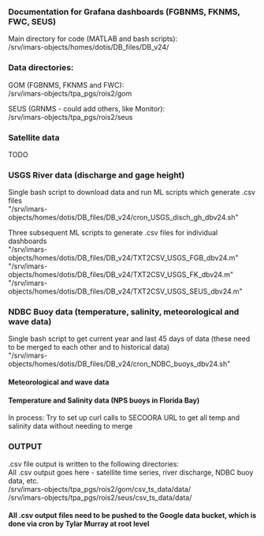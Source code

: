### Documentation for Grafana dashboards (FGBNMS, FKNMS, FWC, SEUS)

Main directory for code (MATLAB and bash scripts):    
/srv/imars-objects/homes/dotis/DB_files/DB_v24/  

### Data directories:  
GOM (FGBNMS, FKNMS and FWC):   
/srv/imars-objects/tpa_pgs/rois2/gom  

SEUS (GRNMS - could add others, like Monitor):     
/srv/imars-objects/tpa_pgs/rois2/seus   

### Satellite data  
TODO

### USGS River data (discharge and gage height)  
Single bash script to download data and run ML scripts which generate .csv files  
"/srv/imars-objects/homes/dotis/DB_files/DB_v24/cron_USGS_disch_gh_dbv24.sh" 

Three subsequent ML scripts to generate .csv files for individual dashboards  
"/srv/imars-objects/homes/dotis/DB_files/DB_v24/TXT2CSV_USGS_FGB_dbv24.m"  
"/srv/imars-objects/homes/dotis/DB_files/DB_v24/TXT2CSV_USGS_FK_dbv24.m"  
"/srv/imars-objects/homes/dotis/DB_files/DB_v24/TXT2CSV_USGS_SEUS_dbv24.m"  

### NDBC Buoy data (temperature, salinity, meteorological and wave data)  
Single bash script to get current year and last 45 days of data (these need to be merged to each other and to historical data)  
"/srv/imars-objects/homes/dotis/DB_files/DB_v24/cron_NDBC_buoys_dbv24.sh"  

#### Meteorological and wave data


#### Temperature and Salinity data (NPS buoys in Florida Bay)
In process: Try to set up curl calls to SECOORA URL to get all temp and salinity data without needing to merge  



### OUTPUT
.csv file output is written to the following directories:  
All .csv output goes here - satellite time series, river discharge, NDBC buoy data, etc.  
/srv/imars-objects/tpa_pgs/rois2/gom/csv_ts_data/data/  
/srv/imars-objects/tpa_pgs/rois2/seus/csv_ts_data/data/  

#### All .csv output files need to be pushed to the Google data bucket, which is done via cron by Tylar Murray at root level  




